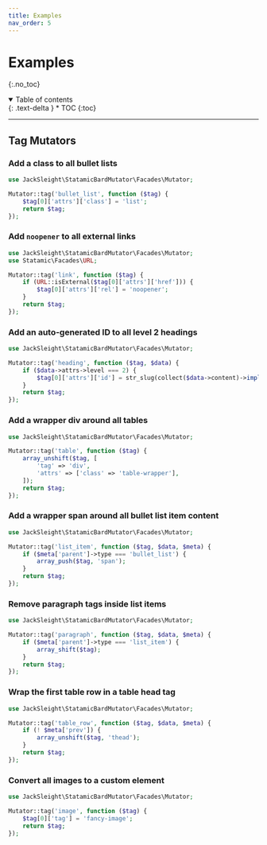 ```yaml
---
title: Examples
nav_order: 5
---
```


# Examples
{:.no_toc}

<details open markdown="block">
  <summary>
      Table of contents
  </summary>
  {: .text-delta }
* TOC
{:toc}
</details>

---

## Tag Mutators

### Add a class to all bullet lists

```php
use JackSleight\StatamicBardMutator\Facades\Mutator;

Mutator::tag('bullet_list', function ($tag) {
    $tag[0]['attrs']['class'] = 'list';
    return $tag;
});
```

### Add `noopener` to all external links

```php
use JackSleight\StatamicBardMutator\Facades\Mutator;
use Statamic\Facades\URL;

Mutator::tag('link', function ($tag) {
    if (URL::isExternal($tag[0]['attrs']['href'])) {
        $tag[0]['attrs']['rel'] = 'noopener';
    }
    return $tag;
});
```

### Add an auto-generated ID to all level 2 headings

```php
use JackSleight\StatamicBardMutator\Facades\Mutator;

Mutator::tag('heading', function ($tag, $data) {
    if ($data->attrs->level === 2) {
        $tag[0]['attrs']['id'] = str_slug(collect($data->content)->implode('text', ''));
    }
    return $tag;
});
```

### Add a wrapper div around all tables

```php
use JackSleight\StatamicBardMutator\Facades\Mutator;

Mutator::tag('table', function ($tag) {
    array_unshift($tag, [
        'tag' => 'div',
        'attrs' => ['class' => 'table-wrapper'],
    ]);
    return $tag;
});
```

### Add a wrapper span around all bullet list item content

```php
use JackSleight\StatamicBardMutator\Facades\Mutator;

Mutator::tag('list_item', function ($tag, $data, $meta) {
    if ($meta['parent']->type === 'bullet_list') {
        array_push($tag, 'span');
    }
    return $tag;
});
```

### Remove paragraph tags inside list items

```php
use JackSleight\StatamicBardMutator\Facades\Mutator;

Mutator::tag('paragraph', function ($tag, $data, $meta) {
    if ($meta['parent']->type === 'list_item') {
        array_shift($tag);
    }
    return $tag;
});
```

### Wrap the first table row in a table head tag

```php
use JackSleight\StatamicBardMutator\Facades\Mutator;

Mutator::tag('table_row', function ($tag, $data, $meta) {
    if (! $meta['prev']) {
        array_unshift($tag, 'thead');
    }
    return $tag;
});
```

### Convert all images to a custom element

```php
use JackSleight\StatamicBardMutator\Facades\Mutator;

Mutator::tag('image', function ($tag) {
    $tag[0]['tag'] = 'fancy-image';
    return $tag;
});
```